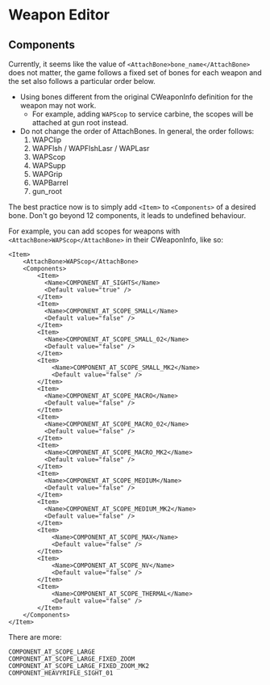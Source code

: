 # Weapon Editor


## Components
Currently, it seems like the value of `<AttachBone>bone_name</AttachBone>` does not matter, the game follows a fixed set of bones for each weapon and the set also follows a particular order below.

* Using bones different from the original CWeaponInfo definition for the weapon may not work.
    - For example, adding `WAPScop` to service carbine, the scopes will be attached at gun root instead.
* Do not change the order of AttachBones. In general, the order follows:
    1. WAPClip
    2. WAPFlsh / WAPFlshLasr / WAPLasr
    3. WAPScop
    4. WAPSupp
    5. WAPGrip
    6. WAPBarrel
    7. gun_root

The best practice now is to simply add `<Item>` to `<Components>` of a desired bone. Don't go beyond 12 components, it leads to undefined behaviour. 

For example, you can add scopes for weapons with `<AttachBone>WAPScop</AttachBone>` in their CWeaponInfo, like so:
```
<Item>
    <AttachBone>WAPScop</AttachBone>
    <Components>
        <Item>
          <Name>COMPONENT_AT_SIGHTS</Name>
          <Default value="true" />
        </Item>
        <Item>
          <Name>COMPONENT_AT_SCOPE_SMALL</Name>
          <Default value="false" />
        </Item>
        <Item>
          <Name>COMPONENT_AT_SCOPE_SMALL_02</Name>
          <Default value="false" />
        </Item>
        <Item>
            <Name>COMPONENT_AT_SCOPE_SMALL_MK2</Name>
            <Default value="false" />
        </Item>
        <Item>
          <Name>COMPONENT_AT_SCOPE_MACRO</Name>
          <Default value="false" />
        </Item>
        <Item>
          <Name>COMPONENT_AT_SCOPE_MACRO_02</Name>
          <Default value="false" />
        </Item>
        <Item>
          <Name>COMPONENT_AT_SCOPE_MACRO_MK2</Name>
          <Default value="false" />
        </Item>
        <Item>
          <Name>COMPONENT_AT_SCOPE_MEDIUM</Name>
          <Default value="false" />
        </Item>
        <Item>
          <Name>COMPONENT_AT_SCOPE_MEDIUM_MK2</Name>
          <Default value="false" />
        </Item>
        <Item>
            <Name>COMPONENT_AT_SCOPE_MAX</Name>
            <Default value="false" />
        </Item>
        <Item>
            <Name>COMPONENT_AT_SCOPE_NV</Name>
            <Default value="false" />
        </Item>
        <Item>
            <Name>COMPONENT_AT_SCOPE_THERMAL</Name>
            <Default value="false" />
        </Item>
    </Components>
</Item>
```
There are more:
```
COMPONENT_AT_SCOPE_LARGE
COMPONENT_AT_SCOPE_LARGE_FIXED_ZOOM
COMPONENT_AT_SCOPE_LARGE_FIXED_ZOOM_MK2
COMPONENT_HEAVYRIFLE_SIGHT_01
```

<!-- COMPONENT_AT_PI_SUPP
COMPONENT_AT_PI_SUPP_02

COMPONENT_AT_AR_SUPP
COMPONENT_AT_AR_SUPP_02

COMPONENT_AT_SR_SUPP
COMPONENT_AT_SR_SUPP_03 -->